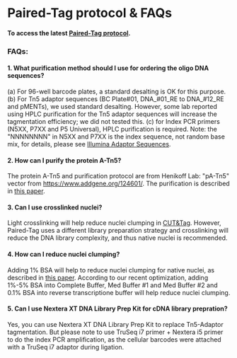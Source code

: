 # Paired-Tag protocol & FAQs

#### To access the latest [Paired-Tag protocol](https://github.com/cxzhu/Paired-Tag/blob/master/protocol/Paired-Tag_protocol.pdf).

### FAQs:
#### 1. What purification method should I use for ordering the oligo DNA sequences?
(a) For 96-well barcode plates, a standard desalting is OK for this purpose.
(b) For Tn5 adaptor sequences (BC Plate#01, DNA_#01_RE to DNA_#12_RE and pMENTs), we used standard desalting. However, some lab reported using HPLC purification for the Tn5 adaptor sequences will increase the tagmentation efficiency; we did not tested this.
(c) for Index PCR primers (N5XX, P7XX and P5 Universal), HPLC purification is required. Note: the "NNNNNNNN" in N5XX and P7XX is the index sequence, not random base mix, for details, please see [Illumina Adaptor Sequences](https://support.illumina.com/downloads/illumina-adapter-sequences-document-1000000002694.html).


#### 2. How can I purify the protein A-Tn5?
The protein A-Tn5 and purification protocol are from Henikoff Lab: 
"pA-Tn5" vector from https://www.addgene.org/124601/. 
The purification is described in [this paper](https://urldefense.com/v3/__https://www.ncbi.nlm.nih.gov/pubmed/31036827__;!!Mih3wA!TjUh5F8Wk_JFXUTsoQYIk0HNossGOompLefbfxxnffxzj8_pxWzxgiXwkMglGLNYPA$).

#### 3. Can I use crosslinked nuclei?
Light crosslinking will help reduce nuclei clumping in [CUT&Tag](https://www.nature.com/articles/s41596-020-0373-x). However, Paired-Tag uses a different library preparation strategy and crosslinking will reduce the DNA library complexity, and thus native nuclei is recommended.

#### 4. How can I reduce nuclei clumping?
Adding 1% BSA will help to reduce nuclei clumping for native nuclei, as described in [this paper](https://www.nature.com/articles/s41587-021-00869-9). According to our recent optimization, adding 1%-5% BSA into Complete Buffer, Med Buffer #1 and Med Buffer #2 and 0.1% BSA into reverse transcriptione buffer will help reduce nuclei clumping.

#### 5. Can I use Nextera XT DNA Library Prep Kit for cDNA library prepration?
Yes, you can use Nextera XT DNA Library Prep Kit to replace Tn5-Adaptor tagmentation. But please note to use TruSeq i7 primer + Nextera i5 primer to do the index PCR amplification, as the cellular barcodes were attached with a TruSeq i7 adaptor during ligation.
